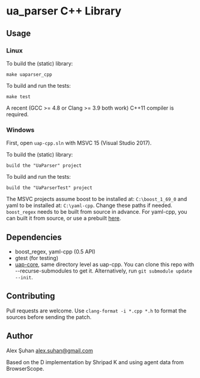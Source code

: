 ua_parser C++ Library
=====================

Usage
-----

### Linux

To build the (static) library:

    make uaparser_cpp

To build and run the tests:

    make test

A recent (GCC >= 4.8 or Clang >= 3.9 both work) C++11 compiler is required.

### Windows

First, open ``uap-cpp.sln`` with MSVC 15 (Visual Studio 2017).

To build the (static) library:

    build the "UaParser" project

To build and run the tests:

    build the "UaParserTest" project

The MSVC projects assume boost to be installed at: ``C:\boost_1_69_0`` and yaml to be installed at: ``C:\yaml-cpp``. Change these paths if needed. ``boost_regex`` needs to be built from source in advance. For yaml-cpp, you can built it from source, or use a prebuilt [here](https://github.com/hsluoyz/yaml-cpp-prebuilt-win32).

Dependencies
------------

* boost_regex, yaml-cpp (0.5 API)
* gtest (for testing)
* [uap-core](https://github.com/ua-parser/uap-core), same directory level as uap-cpp. You can clone this repo with --recurse-submodules to get it. Alternatively, run `git submodule update --init`.

Contributing
------------

Pull requests are welcome. Use `clang-format -i *.cpp *.h` to format the sources before sending the patch.

Author
------

Alex Şuhan <alex.suhan@gmail.com>

Based on the D implementation by Shripad K and using agent data from BrowserScope.
